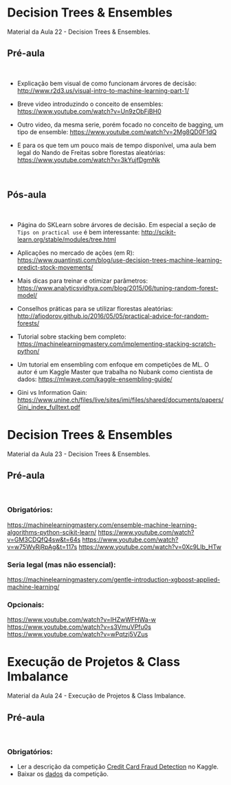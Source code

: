 # Decision Trees & Ensembles
Material da Aula 22 - Decision Trees & Ensembles.
​
## Pré-aula
​
- Explicação bem visual de como funcionam árvores de decisão: http://www.r2d3.us/visual-intro-to-machine-learning-part-1/

- Breve video introduzindo o conceito de ensembles: https://www.youtube.com/watch?v=Un9zObFjBH0

- Outro video, da mesma serie, porém focado no conceito de bagging, um tipo de ensemble: https://www.youtube.com/watch?v=2Mg8QD0F1dQ

- E para os que tem um pouco mais de tempo disponível, uma aula bem legal do Nando de Freitas sobre florestas aleatórias: https://www.youtube.com/watch?v=3kYujfDgmNk


​
## Pós-aula
​
- Página do SKLearn sobre árvores de decisão. Em especial a seção de `Tips on practical use` é bem interessante: http://scikit-learn.org/stable/modules/tree.html

- Aplicações no mercado de ações (em R): https://www.quantinsti.com/blog/use-decision-trees-machine-learning-predict-stock-movements/ 

- Mais dicas para treinar e otimizar parâmetros: https://www.analyticsvidhya.com/blog/2015/06/tuning-random-forest-model/

-	Conselhos práticas para se utilizar florestas aleatórias: http://afiodorov.github.io/2016/05/05/practical-advice-for-random-forests/

- Tutorial sobre stacking bem completo: https://machinelearningmastery.com/implementing-stacking-scratch-python/

- Um tutorial em ensembling com enfoque em competições de ML. O autor é um Kaggle Master que trabalha no Nubank como cientista de dados: https://mlwave.com/kaggle-ensembling-guide/

-	Gini vs Information Gain: https://www.unine.ch/files/live/sites/imi/files/shared/documents/papers/Gini_index_fulltext.pdf

# Decision Trees & Ensembles
Material da Aula 23 - Decision Trees & Ensembles.
​
## Pré-aula
​
### Obrigatórios:

https://machinelearningmastery.com/ensemble-machine-learning-algorithms-python-scikit-learn/
https://www.youtube.com/watch?v=GM3CDQfQ4sw&t=64s
https://www.youtube.com/watch?v=w75WyRjRpAg&t=117s
https://www.youtube.com/watch?v=0Xc9LIb_HTw

### Seria legal (mas não essencial):

https://machinelearningmastery.com/gentle-introduction-xgboost-applied-machine-learning/

### Opcionais:

https://www.youtube.com/watch?v=IHZwWFHWa-w
https://www.youtube.com/watch?v=s3VmuVPfu0s
https://www.youtube.com/watch?v=wPqtzj5VZus


# Execução de Projetos & Class Imbalance
Material da Aula 24 - Execução de Projetos & Class Imbalance.
​
## Pré-aula
​
### Obrigatórios:

- Ler a descrição da competição [Credit Card Fraud Detection](https://www.kaggle.com/mlg-ulb/creditcardfraud) no Kaggle.
- Baixar os [dados](https://www.kaggle.com/mlg-ulb/creditcardfraud/data) da competição.
